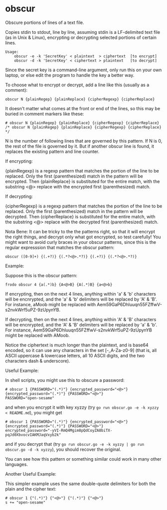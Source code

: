 # obscur
Obscure portions of lines of a text file.

Copies stdin to stdout, line by line,
assuming stdin is a LF-delimited text file (as in Unix & Linux),
encrypting or decrypting selected portions of certain lines.

    Usage:
        obscur -e -k 'SecretKey' < plaintext  > ciphertext  [to encrypt]
        obscur -d -k 'SecretKey' < ciphertext > plaintext   [to decrypt]

Since the secret key is a command-line argument, only run this on your own laptop,
or else edit the program to handle the key a better way.

To choose what to encrypt or decrypt, add a line like this (usually as a comment):

    obscur N {plainRegep} {plainReplace} {cipherRegexp} {cipherReplace}

It doesn't matter what comes at the front or end of the lines, so this may be buried
in comment markers like these:

    # obscur N {plainRegep} {plainReplace} {cipherRegexp} {cipherReplace}
    /* obscur N {plainRegep} {plainReplace} {cipherRegexp} {cipherReplace} */

N is the number of following lines that are governed by this pattern.
If N is 0, the rest of the file is governed by it.
But if another obscur line is found, it replaces the existing pattern and line counter.

If encrypting:

{plainRegexp} is a regexp pattern that matches the portion of the line to be replaced.
Only the first (parenthesized) match in the pattern will be encrypted.
Then {plainReplace} is substituted for the entire match, with the substring <@>
replace with the encrypted first (parenthesized) match.

If decrypting:

{cipherRegexp} is a regexp pattern that matches the portion of the line to be replaced.
Only the first (parenthesized) match in the pattern will be decrypted.
Then {cipherReplace} is substituted for the entire match, with the substring <@>
replace with the decrypted first (parenthesized) match.

Nota Bene: It can be tricky to the the patterns right, so that it will encrypt
the right things, and decrypt only what got encrypted, so test carefully!
You might want to avoid curly braces in your obscur patterns, since this is the
regular expresssion that matches the obscur pattern:

    obscur ([0-9]+) {(.+?)} {(.*?<@>.*?)} {(.+?)} {(.*?<@>.*?)}

Example:

Suppose this is the obscur pattern:


    frodo obscur 4 {a(.*)b} {A<@>B} {A(.*)B} {a<@>b}


If encrypting,
then on the next 4 lines,
anything within 'a' & 'b' characters will be encnrypted,
and the 'a' & 'b' delimiters will be replaced by 'A' & 'B'.  For instance,
aMoob might be replaced with Aem59GaP6Dhluuqn55FZffwV-s2nvkWrf5uPZ-9zUpynYB.

If decrypting, then on the next 4 lines, anything within 'A' & 'B' characters will be encnrypted,
and the 'A' & 'B' delimiters will be replaced by 'a' & 'b'. For instance,
Aem59GaP6Dhluuqn55FZffwV-s2nvkWrf5uPZ-9zUpynYB might be replaced with AMoob.

Notice the ciphertext is much longer than the plaintext, and is base64 encoded,
so it can use any characters in the set
    [-_A-Za-z0-9]
(that is, all ASCII uppercase & lowercase letters, all 10 ASCII digits,
and the two characters dash & underscore).

Useful Example:

In shell scripts, you might use this to obscure a password:

    # obscur 1 {PASSWORD="(.*)"} {encrypted_password="<@>"} {encrypted_password="(.*)"} {PASSWORD="<@>"}
    PASSWORD="open-sesame"

and when you encrypt it with key xyzzy (try `go run obscur.go -e -k xyzzy < README.md`), you might get

    # obscur 1 {PASSWORD="(.*)"} {encrypted_password="<@>"} {encrypted_password="(.*)"} {PASSWORD="<@>"}
    encrypted_password="-yVI-RmQ4Mgim8pQdCoyZA8biTX-pqJd0XbvocvIAKMJaqVxyb2k"

and if you decrypt that (try `go run obscur.go -e -k xyzzy | go run obscur.go -d -k xyzzy`), you should recover
the original.

You can see how this pattern or something similar could work in many other languages.

Another Useful Example:

This simpler example uses the same double-quote delimiters for both the plain and the cipher text:

    # obscur 1 {"(.*)"} {"<@>"} {"(.*)"} {"<@>"}
    s += "open-sesame"
